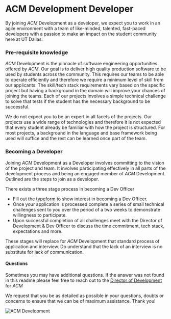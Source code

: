# ACM Development Developer

By joining _ACM_ Development as a developer, we expect you to work in an agile environment with a team of like-minded, talented, fast-paced developers with a passion to make an impact on the student community here at UT Dallas. 

### Pre-requisite knowledge

_ACM_ Development is the pinnacle of software engineering opportunities offered by _ACM_. Our goal is to deliver high quality production software to be used by students across the community. This requires our teams to be able to operate efficiently and therefore we require a minimum level of skill from our applicants. The skill/tech stack requirements vary based on the specific project but having a background in the domain will improve your chances of joining the teams. Each of our projects involves a simple technical challenge to solve that tests if the student has the necessary background to be successful. 

We do not expect you to be an expert in all facets of the projects. Our projects use a wide range of technologies and therefore it is not expected that every student already be familiar with how the project is structured. For most projects, a background in the language and base framework being used will suffice and the rest can be learned once part of the team.

### Becoming a Developer

Joining _ACM_ Development as a Developer involves committing to the vision of the project and team. It involves participating effectively in all parts of the development process and being an engaged member of _ACM_ Development. Outlined are the steps to join as a developer.

There exists a three stage process in becoming a Dev Officer
 - Fill out the [typeform](https://apply.acmutd.co/dev) to show interest in becoming a Dev Officer.
 - Once your application is processed complete a series of small technical challenges sent to you over the period of a two weeks to demonstrate willingness to participate.
 - Upon successful completion of all challenges meet with the Director of Development & Dev Officer to discuss the time commitment, tech stack, expectations and more.

These stages will replace for _ACM_ Development that standard process of application and interview. Do understand that the lack of an interview is no substitute for lack of communication. 

#### Questions

Sometimes you may have additional questions. If the answer was not found in this readme please feel free to reach out to the [Director of Development](mailto:development@acmutd.co) for _ACM_

We request that you be as detailed as possible in your questions, doubts or concerns to ensure that we can be of maximum assistance. Thank you!

![ACM Development](https://www.acmutd.co/brand/Development/Banners/light_dark_background.png)